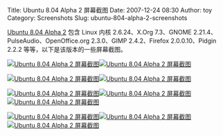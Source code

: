 Title: Ubuntu 8.04 Alpha 2 屏幕截图
Date: 2007-12-24 08:30
Author: toy
Category: Screenshots
Slug: ubuntu-804-alpha-2-screenshots

[Ubuntu 8.04 Alpha
2](http://linuxtoy.org/archives/ubuntu-804-hardy-heron-alpha-2-released.html)
包含 Linux 内核 2.6.24、X.Org 7.3、GNOME
2.21.4、PulseAudio、OpenOffice.org 2.3.0、GIMP 2.4.2、Firefox
2.0.0.10、Pidgin 2.2.2 等等，以下是该版本的一些屏幕截图。

[![Ubuntu 8.04 Alpha 2
屏幕截图](http://i.linuxtoy.org/i/u804a2/ubuntu-hardy01-thumb.png)](http://i.linuxtoy.org/i/u804a2/ubuntu-hardy01.png)[![Ubuntu
8.04 Alpha 2
屏幕截图](http://i.linuxtoy.org/i/u804a2/ubuntu-hardy02-thumb.png)](http://i.linuxtoy.org/i/u804a2/ubuntu-hardy02.png)

[![Ubuntu 8.04 Alpha 2
屏幕截图](http://i.linuxtoy.org/i/u804a2/ubuntu-hardy03-thumb.png)](http://i.linuxtoy.org/i/u804a2/ubuntu-hardy03.png)[![Ubuntu
8.04 Alpha 2
屏幕截图](http://i.linuxtoy.org/i/u804a2/ubuntu-hardy04-thumb.png)](http://i.linuxtoy.org/i/u804a2/ubuntu-hardy04.png)

[![Ubuntu 8.04 Alpha 2
屏幕截图](http://i.linuxtoy.org/i/u804a2/ubuntu-hardy05-thumb.png)](http://i.linuxtoy.org/i/u804a2/ubuntu-hardy05.png)[![Ubuntu
8.04 Alpha 2
屏幕截图](http://i.linuxtoy.org/i/u804a2/ubuntu-hardy06-thumb.png)](http://i.linuxtoy.org/i/u804a2/ubuntu-hardy06.png)[![Ubuntu
8.04 Alpha 2
屏幕截图](http://i.linuxtoy.org/i/u804a2/ubuntu-hardy07-thumb.png)](http://i.linuxtoy.org/i/u804a2/ubuntu-hardy07.png)

[![Ubuntu 8.04 Alpha 2
屏幕截图](http://i.linuxtoy.org/i/u804a2/ubuntu-hardy08-thumb.png)](http://i.linuxtoy.org/i/u804a2/ubuntu-hardy08.png)[![Ubuntu
8.04 Alpha 2
屏幕截图](http://i.linuxtoy.org/i/u804a2/ubuntu-hardy09-thumb.png)](http://i.linuxtoy.org/i/u804a2/ubuntu-hardy09.png)[![Ubuntu
8.04 Alpha 2
屏幕截图](http://i.linuxtoy.org/i/u804a2/ubuntu-hardy10-thumb.png)](http://i.linuxtoy.org/i/u804a2/ubuntu-hardy10.png)
